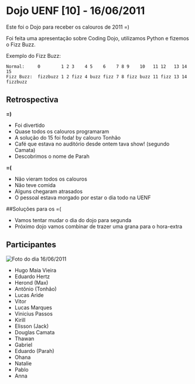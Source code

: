 # Dojo UENF [10] - 16/06/2011

Este foi o Dojo para receber os calouros de 2011 =)

Foi feita uma apresentação sobre Coding Dojo, utilizamos Python e fizemos o
Fizz Buzz.

Exemplo do Fizz Buzz:

    Normal:     0        1 2 3    4 5    6    7 8 9    10   11 12   13 14 15
    Fizz Buzz:  fizzbuzz 1 2 fizz 4 buzz fizz 7 8 fizz buzz 11 fizz 13 14 fizzbuzz


## Retrospectiva

**=)**

* Foi divertido
* Quase todos os calouros programaram
* A solução do 15 foi foda! by calouro Tonhão
* Café que estava no auditório desde ontem tava show! (segundo Camata)
* Descobrimos o nome de Parah

**=(**

* Não vieram todos os calouros
* Não teve comida
* Alguns chegaram atrasados
* O pessoal estava morgado por estar o dia todo na UENF


##Soluções para os =(

* Vamos tentar mudar o dia do dojo para segunda
* Próximo dojo vamos combinar de trazer uma grana para o hora-extra


## Participantes

![Foto do dia 16/06/2011]()

* Hugo Maia Vieira
* Eduardo Hertz
* Herond (Max)
* Antônio (Tonhão)
* Lucas Aride
* Vitor
* Lucas Marques
* Vinicius Passos
* Kirill
* Elisson (Jack)
* Douglas Camata
* Thawan
* Gabriel
* Eduardo (Parah)
* Ohana
* Natalie
* Pablo
* Anna

